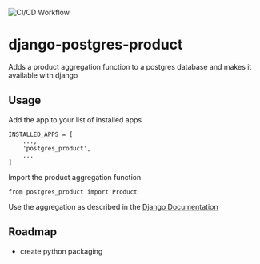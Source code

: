 ![CI/CD Workflow](https://github.com/awmath/django-postgres-product/workflows/test%20and%20packaging/badge.svg)

# django-postgres-product

Adds a product aggregation function to a postgres database and makes it available with django

## Usage

Add the app to your list of installed apps

```
INSTALLED_APPS = [
    ...,
    'postgres_product',
    ...
]
```

Import the product aggregation function

```
from postgres_product import Product
```

Use the aggregation as described in the [Django Documentation](https://github.com/awmath/django-postgres-product/workflows/Python%20package/badge.svg)

## Roadmap

- create python packaging
